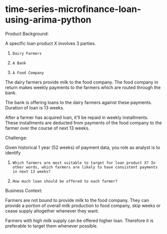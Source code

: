 # time-series-microfinance-loan-using-arima-python
Product Background:

 

A specific loan product X involves 3 parties.

 

1.     Dairy Farmers

2.     A Bank

3.     A Food Company

The dairy farmers provide milk to the food company. The food company in return makes weekly payments to the farmers which are routed through the bank.

The bank is offering loans to the dairy farmers against these payments. Duration of loan is 13 weeks.

After a farmer has acquired loan, it'll be repaid in weekly installments. These installments are deducted from payments of the food company to the farmer over the course of next 13 weeks.

 

Challenge:

 

Given historical 1 year (52 weeks) of payment data, you role as analyst is to identify

1.     Which farmers are most suitable to target for loan product X? In other words, which farmers are likely to have consistent payments in next 13 weeks?

2.     How much loan should be offered to each farmer?

Business Context:

 

Farmers are not bound to provide milk to the food company. They can provide a portion of overall milk production to food company, skip weeks or cease supply altogether whenever they want.

Farmers with high milk supply can be offered higher loan. Therefore it is preferable to target them whenever possible.
